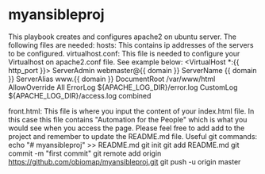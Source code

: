 # myansibleproj
This playbook creates and configures apache2 on ubuntu server.
The following files are needed:
hosts: This contains ip addresses of the servers to be configured.
virtualhost.conf: This file is needed to configure your Virtualhost on apache2.conf file. 
See example below:
<VirtualHost *:{{ http_port }}>
    ServerAdmin webmaster@{{ domain }}
    ServerName {{ domain }}
    ServerAlias www.{{ domain }}
    DocumentRoot /var/www/html
    AllowOverride All
    ErrorLog ${APACHE_LOG_DIR}/error.log
    CustomLog ${APACHE_LOG_DIR}/access.log combined
</VirtualHost>

front.html: This file is where you input the content of your index.html file. In this case this file contains "Automation for the People"
which is what you would see when you access the page.
Please feel free to add add to the project and remember to update the README.md file.
Useful git commands:
echo "# myansibleproj" >> README.md
git init
git add README.md
git commit -m "first commit"
git remote add origin https://github.com/obiomap/myansibleproj.git
git push -u origin master
